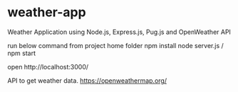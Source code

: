 # weather-app
Weather Application using Node.js, Express.js, Pug.js and OpenWeather API

run below command from project home folder
npm install
node server.js  /  npm start

open http://localhost:3000/

API to get weather data.
https://openweathermap.org/
